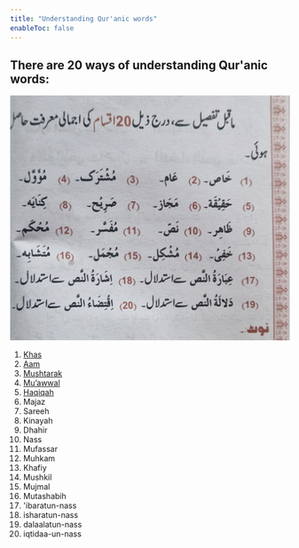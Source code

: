 ```yaml
---
title: "Understanding Qur'anic words"
enableToc: false
---
```

## There are 20 ways of understanding Qur'anic words:
![20 words to memorise](Usul%20Fiqh/Quranic%20words/20%20words%20to%20memorise.png)
1. [Khas](Usul%20Fiqh/Quranic%20words/Khas.md)
2. [Aam](Usul%20Fiqh/Quranic%20words/Aam.md)
3. [Mushtarak](Usul%20Fiqh/Quranic%20words/Mushtarak.md)
4. [Mu’awwal](Usul%20Fiqh/Quranic%20words/Mu’awwal.md)
5. [Haqiqah](Haqiqah.md)
6. Majaz
7. Sareeh
8. Kinayah
9. Dhahir
10. Nass
11. Mufassar
12. Muhkam
13. Khafiy
14. Mushkil
15. Mujmal
16. Mutashabih
17. 'ibaratun-nass
18. isharatun-nass
19. dalaalatun-nass
20. iqtidaa-un-nass